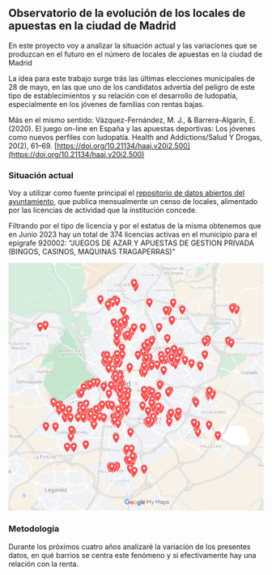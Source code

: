 ## Observatorio de la evolución de los locales de apuestas en la ciudad de Madrid
En este proyecto voy a analizar la situación actual y las variaciones que se produzcan en el futuro en el número de locales de apuestas en la ciudad de Madrid

La idea para este trabajo surge trás las últimas elecciones municipales de 28 de mayo, en las que uno de los candidatos advertía del peligro de este tipo de establecimientos y su relación con el desarrollo de ludopatía, especialmente en los jóvenes de familias con rentas bajas.

Más en el mismo sentido: Vázquez-Fernández, M. J., & Barrera-Algarín, E. (2020). El juego on-line en España y las apuestas deportivas: Los jóvenes como nuevos perfiles con ludopatía. Health and Addictions/Salud Y Drogas, 20(2), 61–69. [https://doi.org/10.21134/haaj.v20i2.500](https://doi.org/10.21134/haaj.v20i2.500)

### Situación actual
Voy a utilizar como fuente principal el [repositorio de datos abiertos del ayuntamiento](https://datos.madrid.es/portal/site/egob/), que publica mensualmente un censo de locales, alimentado por las licencias de actividad que la institución concede. 

Filtrando por el tipo de licencia y por el estatus de la misma obtenemos que en Junio 2023 hay un total de 374 licencias activas en el municipio para el epígrafe 920002: “JUEGOS DE AZAR Y APUESTAS DE GESTION PRIVADA (BINGOS, CASINOS, MAQUINAS TRAGAPERRAS)”

[![Mapa locales apuestas junio 2023!](./mapa_junio23.png)](https://www.google.com/maps/d/edit?mid=1XRuIM_dxDUN_FDHkY3wOC5iE17RRnOg&usp=sharing)

### Metodología
Durante los próximos cuatro años analizaré la variación de los presentes datos, en qué barrios se centra este fenómeno y si efectivamente hay una relación con la renta.
